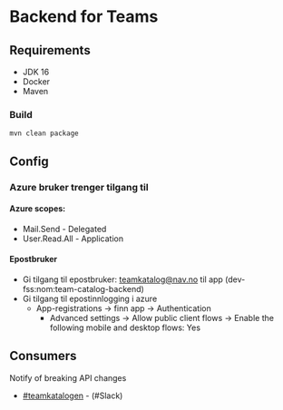 # Backend for Teams

## Requirements

 * JDK 16
 * Docker
 * Maven
 
 
### Build 
`mvn clean package`

## Config

### Azure bruker trenger tilgang til

#### Azure scopes:
- Mail.Send - Delegated
- User.Read.All - Application
#### Epostbruker
- Gi tilgang til epostbruker: teamkatalog@nav.no til app (dev-fss:nom:team-catalog-backend)
- Gi tilgang til epostinnlogging i azure
    - App-registrations -> finn app -> Authentication
        - Advanced settings -> Allow public client flows -> Enable the following mobile and desktop flows: Yes


## Consumers

Notify of breaking API changes

* [#teamkatalogen](https://nav-it.slack.com/archives/CG2S8D25D) - (#Slack)